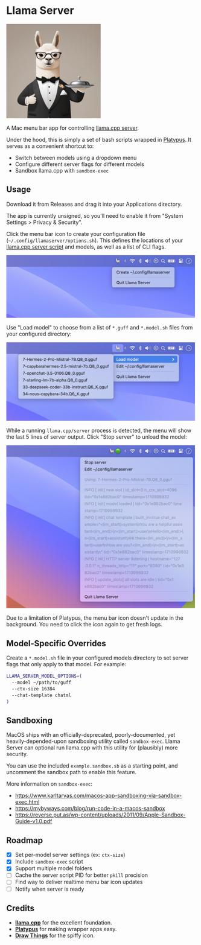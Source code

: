 # Llama Server

<img src="assets/icon.png" width="250"/>

A Mac menu bar app for controlling [llama.cpp server](https://github.com/ggerganov/llama.cpp/tree/master/examples/server).

Under the hood, this is simply a set of bash scripts wrapped in [Platypus](https://github.com/sveinbjornt/Platypus). It serves as a convenient shortcut to:

- Switch between models using a dropdown menu
- Configure different server flags for different models
- Sandbox llama.cpp with `sandbox-exec`

## Usage

Download it from Releases and drag it into your Applications directory.

The app is currently unsigned, so you'll need to enable it from "System Settings > Privacy & Security".

Click the menu bar icon to create your configuration file (`~/.config/llamaserver/options.sh`). This defines the locations of your [llama.cpp server script](https://github.com/ggerganov/llama.cpp/tree/master/examples/server#quick-start) and models, as well as a list of CLI flags.

<img src="assets/screen-1.jpg" width="500">

Use "Load model" to choose from a list of `*.guff` and `*.model.sh` files from
your configured directory:

<img src="assets/screen-2.jpg" width="500">

While a running `llama.cpp/server` process is detected, the menu will show the last 5 lines of server output. Click "Stop server" to unload the model:

<img src="assets/screen-3.jpg" width="500">

Due to a limitation of Platypus, the menu bar icon doesn't update in the background. You need to click the icon again to get fresh logs.

## Model-Specific Overrides

Create a `*.model.sh` file in your configured models directory to set server flags that only apply to that model. For example:

```bash
LLAMA_SERVER_MODEL_OPTIONS=(
  --model ~/path/to/guff
  --ctx-size 16384
  --chat-template chatml
)
```

## Sandboxing

MacOS ships with an officially-deprecated, poorly-documented, yet heavily-depended-upon sandboxing utility called `sandbox-exec`. Llama Server can optional run llama.cpp with this utility for (plausibly) more security.

You can use the included `example.sandbox.sb` as a starting point, and uncomment the sandbox path to enable this feature.

More information on `sandbox-exec`:

- https://www.karltarvas.com/macos-app-sandboxing-via-sandbox-exec.html
- https://mybyways.com/blog/run-code-in-a-macos-sandbox
- https://reverse.put.as/wp-content/uploads/2011/09/Apple-Sandbox-Guide-v1.0.pdf

## Roadmap

- [x] Set per-model server settings (ex: `ctx-size`)
- [x] Include `sandbox-exec` script
- [x] Support multiple model folders
- [ ] Cache the server script PID for better `pkill` precision
- [ ] Find way to deliver realtime menu bar icon updates
- [ ] Notify when server is ready

## Credits

- [**llama.cpp**](https://github.com/ggerganov/llama.cpp) for the excellent foundation.
- [**Platypus**](https://github.com/sveinbjornt/Platypus) for making wrapper apps easy.
- [**Draw Things**](https://drawthings.ai/) for the spiffy icon.
